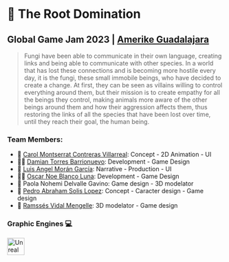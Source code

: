 🍄 The Root Domination
==============================
## Global Game Jam 2023 | [Amerike Guadalajara](https://amerike.edu.mx)
> Fungi have been able to communicate in their own language, creating links and being able to communicate with other species. In a world that has lost these connections and is becoming more hostile every day, it is the fungi, these small immobile beings, who have decided to create a change. At first, they can be seen as villains willing to control everything around them, but their mission is to create empathy for all the beings they control, making animals more aware of the other beings around them and how their aggression affects them, thus restoring the links of all the species that have been lost over time, until they reach their goal, the human being.

### Team Members: 
* 🎨 [Carol Montserrat Contreras Villarreal](http://www.instagram.com/carolcarolaaaa): Concept - 2D Animation - UI
* 👨‍💻 [Damian Torres Barrionuevo](http://www.instagram.com/damian.torres.11): Development - Game Design
* 🎨 [Luis Angel Morán García](http://www.instagram.com/artemis5.10): Narrative - Production - UI
* 👨‍💻 [Oscar Noe Blanco Luna](http://www.instagram.com/unweyqueconoce): Development - Game Design
* 🎨 Paola Nohemi Delvalle Gavino:  Game design - 3D modelator
* 🎨 [Pedro Abraham Solis Lopez](http://www.instagram.com/abrah.elmago): Concept - Caracter design - Game design
* 🎨 [Ramssés Vidal Mengelle](http://www.instagram.com/ramsses_vm): 3D modelator - Game design

### Graphic Engines 💻
<p align="left">
    <a href="https://www.unrealengine.com/en-US" target="_blank"><img src="https://www.svgrepo.com/show/342328/unreal-engine.svg" width="40" height="40" alt="Unreal Engine" /></a>
